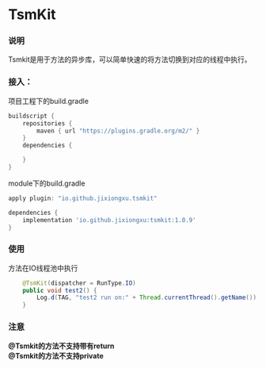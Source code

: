 # TsmKit

### 说明
Tsmkit是用于方法的异步库，可以简单快速的将方法切换到对应的线程中执行。

### 接入：

项目工程下的build.gradle
```groovy
buildscript {
    repositories {
        maven { url "https://plugins.gradle.org/m2/" }
    }
    dependencies {

    }
}
```

module下的build.gradle
```groovy
apply plugin: "io.github.jixiongxu.tsmkit"

dependencies {
    implementation 'io.github.jixiongxu:tsmkit:1.0.9'
}
```
### 使用
方法在IO线程池中执行
```java
    @TsmKit(dispatcher = RunType.IO)
    public void test2() {
        Log.d(TAG, "test2 run on:" + Thread.currentThread().getName());
    }
```

### 注意
**@Tsmkit的方法不支持带有return**\
**@Tsmkit的方法不支持private**



